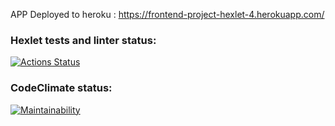 APP Deployed to heroku : https://frontend-project-hexlet-4.herokuapp.com/
### Hexlet tests and linter status:
[![Actions Status](https://github.com/IamSoPrada/dom-react-redux-project-lvl4/workflows/hexlet-check/badge.svg)](https://github.com/IamSoPrada/dom-react-redux-project-lvl4/actions)

### CodeClimate status:
[![Maintainability](https://api.codeclimate.com/v1/badges/bec74392c32b95432c82/maintainability)](https://codeclimate.com/github/IamSoPrada/dom-react-redux-project-lvl4/maintainability)